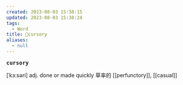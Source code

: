 ```yaml
---
created: 2023-08-03 15:38:15
updated: 2023-08-03 15:38:24
tags:
  - Word
title: 📖cursory
aliases:
  - null
---
```


<pre><strong>cursory</strong></pre>
[ˈkɜ:səri]
adj. done or made quickly 草率的
[[perfunctory]], [[casual]]
